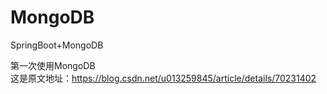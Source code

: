 # MongoDB
 SpringBoot+MongoDB  
   
 第一次使用MongoDB  
 这是原文地址：https://blog.csdn.net/u013259845/article/details/70231402
